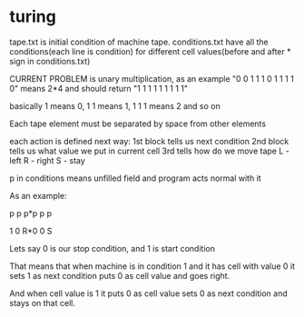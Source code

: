 # turing
tape.txt is initial condition of machine tape.
conditions.txt have all the conditions(each line is condition) for different cell values(before and after * sign in conditions.txt)

CURRENT PROBLEM is unary multiplication, as an example "0 0 1 1 1 0 1 1 1 1 0" means 2*4 
and should return "1 1 1 1 1 1 1 1 1"

basically 1 means 0, 1 1 means 1, 1 1 1 means 2 and so on

Each tape element must be separated by space from other elements

each action is defined next way:
1st block tells us next condition
2nd block tells us what value we put in current cell
3rd tells how do we move tape L - left R - right S - stay

p in conditions means unfilled field and program acts normal with it

As an example:

p p p*p p p

1 0 R*0 0 S

Lets say 0 is our stop condition, and 1 is start condition

That means that when machine is in condition 1 and it has cell with value 0 it sets 1 as next condition puts 0 as cell value and goes right.

And when cell value is 1 it puts 0 as cell value sets 0 as next condition and stays on that cell.
